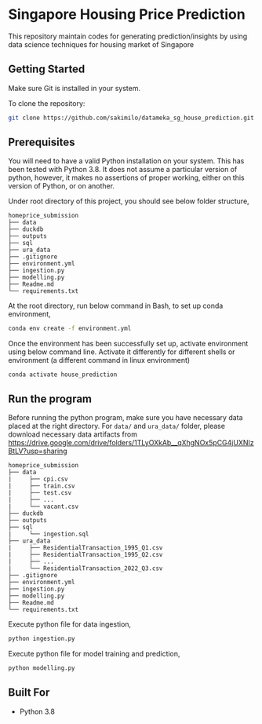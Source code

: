# Singapore Housing Price Prediction

This repository maintain codes for generating prediction/insights by using data science techniques for housing market of Singapore

## Getting Started

Make sure Git is installed in your system.

To clone the repository:

```bash
git clone https://github.com/sakimilo/datameka_sg_house_prediction.git
```

## Prerequisites

You will need to have a valid Python installation on your system. This has been tested with Python 3.8. It does not assume a particular version of python, however, it makes no assertions of proper working, either on this version of Python, or on another. 

Under root directory of this project, you should see below folder structure,
```
homeprice_submission
├── data
├── duckdb
├── outputs
├── sql
├── ura_data
├── .gitignore
├── environment.yml
├── ingestion.py
├── modelling.py
├── Readme.md
└── requirements.txt
```

At the root directory, run below command in Bash, to set up conda environment,
```bash
conda env create -f environment.yml
```

Once the environment has been successfully set up, activate environment using below command line. 
Activate it differently for different shells or environment (a different command in linux environment)
```
conda activate house_prediction
```

## Run the program

Before running the python program, make sure you have necessary data placed at the right directory.
For `data/` and `ura_data/` folder, please download necessary data artifacts from 
https://drive.google.com/drive/folders/1TLyOXkAb__qXhgNOx5pCG4jUXNIzBtLV?usp=sharing

```
homeprice_submission
├── data
|     ├── cpi.csv
|     ├── train.csv
|     ├── test.csv
|     ├── ...
|     └── vacant.csv
├── duckdb
├── outputs
├── sql
|     └── ingestion.sql
├── ura_data
|     ├── ResidentialTransaction_1995_Q1.csv
|     ├── ResidentialTransaction_1995_Q2.csv
|     ├── ...
|     └── ResidentialTransaction_2022_Q3.csv
├── .gitignore
├── environment.yml
├── ingestion.py
├── modelling.py
├── Readme.md
└── requirements.txt
```

Execute python file for data ingestion,
```bash
python ingestion.py
```

Execute python file for model training and prediction,
```bash
python modelling.py
```

## Built For

 - Python 3.8
